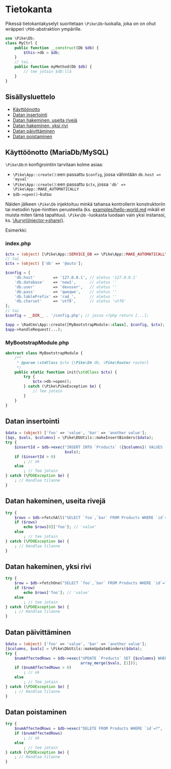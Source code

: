 # Tietokanta

Pikessä tietokantakyselyt suoritetaan `\Pike\Db`-luokalla, joka on on ohut wräpperi `\PDO`-abstraktion ympärille.

```php
use \Pike\Db;
class MyCtrl {
    public function __construct(Db $db) {
        $this->db = $db;
    }
    // tai..
    public function myMethod(Db $db) {
        // tee jotain $db:llä
    }
}
```

## Sisällysluettelo

- [Käyttöönotto](#käyttöönotto-mariadbmysql)
- [Datan insertointi](#datan-insertointi)
- [Datan hakeminen, useita rivejä](#datan-hakeminen-useita-rivejä)
- [Datan hakeminen, yksi rivi](#datan-hakeminen-yksi-rivi)
- [Datan päivittäminen](#datan-päivittäminen)
- [Datan poistaminen](#datan-poistaminen)

## Käyttöönotto (MariaDb/MySQL)

`\Pike\Db`:n konfigrointiin tarvitaan kolme asiaa:
- `\Pike\App::create()`:een passattu `$config`, jossa vähintään `db.host => 'myval'`
- `\Pike\App::create()`:een passattu `$ctx`, jossa `'db' => \Pike\App::MAKE_AUTOMATICALLY`
- `$db->open()`-kutsu

Näiden jälkeen `\Pike\Db` injektoituu minkä tahansa kontrollerin konstruktoriin tai metodiin type-hinttien perusteella (ks. [examples/hello-world.md](examples/hello-world.md#helloworldsomecontrollerphp) mikäli et muista miten tämä tapahtuu). `\Pike\Db` -luokasta luodaan vain yksi instanssi, ks. [\Auryn\Injector->share()](https://github.com/rdlowrey/Auryn#instance-sharing).

Esimerkki:

### index.php

```php
$ctx = (object) [\Pike\App::SERVICE_DB => \Pike\App::MAKE_AUTOMATICALLY];
// tai
$ctx = (object) ['db' => '@auto'];

$config = [
    'db.host'        => '127.0.0.1', // oletus '127.0.0.1'
    'db.database'    => 'new2',      // oletus ''
    'db.user'        => 'devuser',   // oletus ''
    'db.pass'        => 'qweqwe',    // oletus ''
    'db.tablePrefix' => 'rad_',      // oletus ''
    'db.charset'     => 'utf8',      // oletus 'utf8'
];
// tai
$config = __DIR__ . '/config.php'; // jossa <?php return [...];

$app = \RadCms\App::create([MyBootstrapModule::class], $config, $ctx);
$app->handleRequest(...);

```

### MyBootstrapModule.php

```php
abstract class MyBootstrapModule {
    /**
     * @param \stdClass $ctx {\Pike\Db db, \Pike\Router router}
     */
    public static function init(\stdClass $ctx) {
        try {
            $ctx->db->open();
        } catch (\Pike\PikeException $e) {
            // Tee jotain
        }
    }
}

```

## Datan insertointi

```php
$data = (object) ['foo' => 'value', 'bar' => 'another value'];
[$qs, $vals, $columns] = \Pike\DbUtils::makeInsertBinders($data);
try {
    $insertId = $db->exec("INSERT INTO `Products` ({$columns}) VALUES ({$qs})",
                          $vals);
    if ($insertId > 0)
        ; // ok
    else
        ; // Tee jotain
} catch (\PDOException $e) {
    ; // Handlaa tilanne
}
```

## Datan hakeminen, useita rivejä

```php
try {
    $rows = $db->fetchAll("SELECT `foo`,`bar` FROM Products WHERE `id`<?", [3]);
    if ($rows)
        echo $rows[0]['foo']; // 'value'
    else
        ; // tee jotain
} catch (\PDOException $e) {
    ; // Handlaa tilanne
}
```

## Datan hakeminen, yksi rivi

```php
try {
    $row = $db->fetchOne("SELECT `foo`,`bar` FROM Products WHERE `id`=?", [1]);
    if ($row)
        echo $rows['foo']; // 'value'
    else
        ; // tee jotain
} catch (\PDOException $e) {
    ; // Handlaa tilanne
}
```

## Datan päivittäminen

```php
$data = (object) ['foo' => 'value', 'bar' => 'another value'];
[$columns, $vals] = \Pike\DbUtils::makeUpdateBinders($data);
try {
    $numAffectedRows = $db->exec("UPDATE `Products` SET {$columns} WHERE `id`=?",
                                 array_merge($vals, [1]));
    if ($numAffectedRows > 0)
        ; // ok
    else
        ; // Tee jotain
} catch (\PDOException $e) {
    ; // Handlaa tilanne
}
```

## Datan poistaminen

```php
try {
    $numAffectedRows = $db->exec("DELETE FROM Products WHERE `id`=?", [1]);
    if ($numAffectedRows)
        ; // ok
    else
        ; // tee jotain
} catch (\PDOException $e) {
    ; // Handlaa tilanne
}
```
